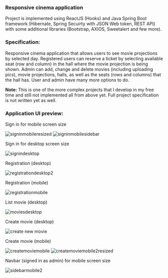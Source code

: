 ### Responsive cinema application
Project is implemented using ReactJS (Hooks) and Java Spring Boot framework (Hibernate, Spring Secuirty with JSON Web token, REST API) with some additional libraries (Bootstrap, AXIOS, Sweetalert and few more).

### Specification:
Responsive cinema application that allows users to see movie projections by selected day. Registered users can reserve a ticket by selecting available seat (row and column) in the hall where the movie projection is being shown. Admin can add, change and delete movies (including uploading pics), movie projections, halls, as well as the seats (rows and columns) that the hall has. User and admin have many more options to do.

**Note:**
This is one of the more complex projects that I develop in my free time and still not implemented all from above yet. Full project specification is not written yet as well.

### Application UI preview:

Sign in for mobile screen size

![signinmobileresized](https://user-images.githubusercontent.com/76042091/229883233-6aa7d407-6504-4e0e-80f9-fe3dc2f38b84.jpg)
![signinmobilesidebar](https://user-images.githubusercontent.com/76042091/229883227-cace49e4-c85c-4595-8c8d-4be63a2aaa00.jpg)

Sign in for desktop screen size

![signindesktop](https://user-images.githubusercontent.com/76042091/229883515-fa33cc1e-de10-4138-8222-c5c046d7e28a.jpg)

Registration (desktop)

![registrationdesktop2](https://user-images.githubusercontent.com/76042091/229885904-8e963722-61ac-467b-b86d-41d801e9c2b2.jpg)

Registration (mobile)

![registrationmobile](https://user-images.githubusercontent.com/76042091/229884187-207a615c-4e47-4e75-b523-3482564d8e45.jpg)

List movie (desktop)

![moviesdesktop](https://user-images.githubusercontent.com/76042091/229884347-905f5360-8e76-413c-8a6e-5ac592f0a9b1.jpg)

Create movie (desktop)

![create new movie](https://user-images.githubusercontent.com/76042091/229884445-d50217c6-c095-4d16-a0f3-7020890a6299.jpg)

Create movie (mobile)

![createmoviemobile](https://user-images.githubusercontent.com/76042091/229884854-117fe107-e636-42f8-909d-40429a53cd7e.jpg)
![createmoviemobile2resized](https://user-images.githubusercontent.com/76042091/229884848-b7de1a79-18f7-4f01-976d-c4fd3df80f45.jpg)


Navbar (signed in as admin) for mobile screen size 

![sidebarmobile2](https://user-images.githubusercontent.com/76042091/229885514-df812f44-3f47-4564-81ee-e7a95a3fc7aa.jpg)
